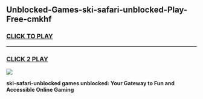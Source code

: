 
## Unblocked-Games-ski-safari-unblocked-Play-Free-cmkhf
<h3>
<a href="https://premium76.site?title=ski-safari-unblocked&ref=23A">CLICK TO PLAY</a></h3>
<hr>

<h3>
<a href="https://premium76.site?title=ski-safari-unblocked&ref=23A">CLICK 2 PLAY</a>
  
</h3>

<a href="https://premium76.site?title=ski-safari-unblocked&ref=23A"><img src="https://clearcache.store/games.png"></a>


**ski-safari-unblocked games unblocked: Your Gateway to Fun and Accessible Online Gaming**
